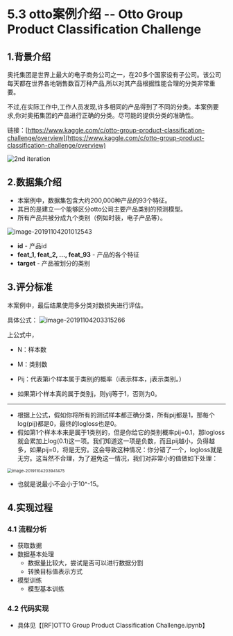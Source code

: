 # 5.3 otto案例介绍 -- Otto Group Product Classification Challenge

## 1.背景介绍

奥托集团是世界上最大的电子商务公司之一，在20多个国家设有子公司。该公司每天都在世界各地销售数百万种产品,所以对其产品根据性能合理的分类非常重要。

不过,在实际工作中,工作人员发现,许多相同的产品得到了不同的分类。本案例要求,你对奥拓集团的产品进行正确的分类。尽可能的提供分类的准确性。

链接：[https://www.kaggle.com/c/otto-group-product-classification-challenge/overview](https://www.kaggle.com/c/otto-group-product-classification-challenge/overview)

![2nd iteration](https://tva1.sinaimg.cn/large/006y8mN6ly1g8qjolg1rvj30i40dwta7.jpg)



## 2.数据集介绍

- 本案例中，数据集包含大约200,000种产品的93个特征。
- 其目的是建立一个能够区分otto公司主要产品类别的预测模型。
- 所有产品共被分成九个类别（例如时装，电子产品等）。

![image-20191104201012543](https://tva1.sinaimg.cn/large/006y8mN6ly1g8qjom182ej31pm09g3zm.jpg)

- **id** - 产品id
- **feat_1, feat_2, ..., feat_93** - 产品的各个特征
- **target** - 产品被划分的类别



## 3.评分标准

本案例中，最后结果使用多分类对数损失进行评估。

具体公式：
![image-20191104203315266](https://tva1.sinaimg.cn/large/006y8mN6ly1g8qjomir75j30z203sdg0.jpg)

上公式中，

- N：样本数
- M：类别数 

- Pij：代表第i个样本属于类别j的概率（i表示样本，j表示类别。）
- 如果第i个样本真的属于类别j，则yij等于1，否则为0。

-----

- 根据上公式，假如你将所有的测试样本都正确分类，所有pij都是1，那每个log(pij)都是0，最终的logloss也是0。
- 假如第1个样本本来是属于1类别的，但是你给它的类别概率pij=0.1，那logloss就会累加上log(0.1)这一项。我们知道这一项是负数，而且pij越小，负得越多，如果pij=0，将是无穷。这会导致这种情况：你分错了一个，logloss就是无穷。这当然不合理，为了避免这一情况，我们对非常小的值做如下处理：

<img src="https://tva1.sinaimg.cn/large/006y8mN6ly1g8qjong85bj30r801i0so.jpg" alt="image-20191104203941475" style="zoom:67%;" />

- 也就是说最小不会小于10^-15。



## 4.实现过程

### 4.1 流程分析

- 获取数据
- 数据基本处理
    - 数据量比较大，尝试是否可以进行数据分割
    - 转换目标值表示方式
- 模型训练
    - 模型基本训练

### 4.2 代码实现

- 具体见【[RF]OTTO Group Product Classification Challenge.ipynb】